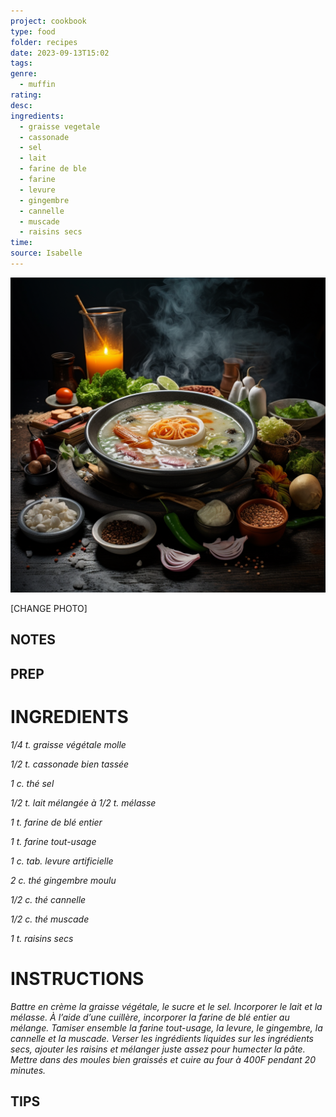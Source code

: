 ```yaml
---
project: cookbook
type: food
folder: recipes
date: 2023-09-13T15:02
tags: 
genre:
  - muffin
rating: 
desc: 
ingredients:
  - graisse vegetale
  - cassonade
  - sel
  - lait
  - farine de ble
  - farine
  - levure
  - gingembre
  - cannelle
  - muscade
  - raisins secs
time: 
source: Isabelle
---
```


![IMAGE](_default.png)


[CHANGE PHOTO]


## NOTES




## PREP


# INGREDIENTS

_1/4 t. graisse végétale molle_

_1/2 t. cassonade bien tassée_

_1 c. thé sel_

_1/2 t. lait mélangée à 1/2 t. mélasse_

_1 t. farine de blé entier_

_1 t. farine tout-usage_

_1 c. tab. levure artificielle_

_2 c. thé gingembre moulu_

_1/2 c. thé cannelle_

_1/2 c. thé muscade_

_1 t. raisins secs_



# INSTRUCTIONS

_Battre en crème la graisse végétale, le sucre_
_et le sel. Incorporer le lait et la mélasse. À_
_l’aide d’une cuillère, incorporer la farine de_
_blé entier au mélange. Tamiser ensemble la_
_farine tout-usage, la levure, le gingembre, la_
_cannelle et la muscade. Verser les ingrédients_
_liquides sur les ingrédients secs, ajouter les_
_raisins et mélanger juste assez pour humecter_
_la pâte. Mettre dans des moules bien graissés_
_et cuire au four à 400F pendant 20 minutes._




## TIPS



